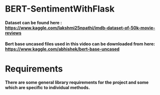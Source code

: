 # BERT-SentimentWithFlask
#### Dataset can be found here : https://www.kaggle.com/lakshmi25npathi/imdb-dataset-of-50k-movie-reviews
#### Bert base uncased files used in this video can be downloaded from here: https://www.kaggle.com/abhishek/bert-base-uncased
# Requirements
#### There are some general library requirements for the project and some which are specific to individual methods.
